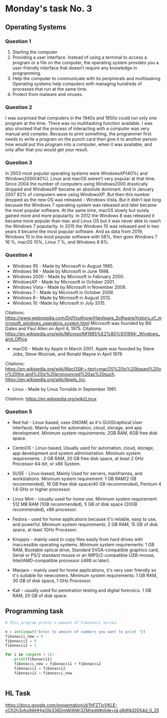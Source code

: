 # Monday's task No. 3
## Operating Systems

### Question 1
1. Starting the computer
1. Providing a user interface. 
Instead of using a terminal to access a program or a file on the computer, the operating system provides you a user-friendly interface that doesn’t require any knowledge in programming.
1. Help the computer to communicate with its peripherals and multitasking. Operating systems help computers with managing hundreds of processes that run at the same time.
1. Protect from malware and viruses.

### Question 2

I was surprised that computers in the 1940s and 1950s could run only one program at the time. There was no multitasking function available. 
I was also shocked that the process of interacting with a computer was very manual and complex. Because to print something, the programmer first needs to write a program on the punch card then give it to another person how would put this program into a computer, when it was available, and only after that you would get your result.

 
### Question 3

In 2003 most popular operating systems were WindowsXP(40%) and Windows2000(40%). Linux and macOS weren’t very popular at that time.
Since 2004 the number of computers using Windows2000 drastically dropped and  WindowsXP became an absolute dominant. And in January 2007 82% of computers were using WindowsXP. But then this number dropped as the new OS was released - Windows Vista. But it didn’t last long because the Windows 7 operating system was released and later became the most popular software. At the same time, macOS slowly but surely gained more and more popularity. 
In 2012 the Windows 8 was released it became more popular than mac and Linux OS but it was never able to reach the Windows 7 popularity. 
In 2015 the Windows 10 was released and in two years it became the most popular software.
And as data from 2019, Windows 10 in the most popular software with 58%, then goes Windows 7 16 %, macOS 10%, Linux 7 %, and Windows 8 6%.
 
### Question 4

* Windows 95 - Made by Microsoft in August 1985.
* Windows 98 - Made by Microsoft in June 1998.
* Windows 2000 - Made by Microsoft in February 2000.
* WindowsXP - Made by Microsoft in October 2001.
* Windows Vista - Made by Microsoft in November 2006.
* Windows 7 - Made by Microsoft in October 2009.
* Windows 8 - Made by Microsoft in August 2012.
* Windows 10 -Made by Microsoft in July 2015.

Citations: https://www.webopedia.com/DidYouKnow/Hardware_Software/history_of_microsoft_windows_operating_system.html
Microsoft was founded by Bill Gates and Paul Allen on April 4, 1975. 
Citations:
https://en.wikipedia.org/wiki/Microsoft#1985%E2%80%931994:_Windows_and_Office

* macOS - Made by Apple in March 2001.
Apple was founded by Steve Jobs, Steve Wozniak, and Ronald Wayne in April 1976

Citations: 
https://en.wikipedia.org/wiki/MacOS#:~:text=macOS%20is%20based%20on%20the,and%20is%20pronounced%20as%20such.
https://en.wikipedia.org/wiki/Apple_Inc.

* Linux - Made by Linus Torvalds in September 1991. 

Citations: 
https://en.wikipedia.org/wiki/Linux

### Question 5
* Red hat - Linux-based, uses GNOME as it's GUI(Graphical User Interface). Mainly used for automation, cloud, storage, and app development. Minimum system requirements: 2GB RAM, 6GB free disk space. 

* CentoOS - Linux-based, Usually used for automation, cloud, storage, app development and system administration. Minimum system requirements :
2 GB RAM, 20 GB free disk space, at least 2 GHz Processor 64-bit, or x86 System.

* SUSE - Linux-based, Mainly Used for servers, mainframes, and workstations. Minimum system requirement: 1 GB RAM(2 GB recommended), 16 GB free disk space(40 GB recommended), Pentium 4 1.6 GHz or higher processor.

* Linux Mint - Usually used for home use. Minimum system requirement: 512 MB RAM (1GB recommended), 5 GB of disk space (20GB recommended), x86 processor.

* Fedora - used for home applications because it's reliable, easy to use, and powerful. Minimum system requirements: 2 GB RAM, 15 GB of disk space, at least 1GHz Processor.

* Knoppix - mainly used to copy files easily from hard drives with inaccessible operating systems. Minimum system requirements:  1 GB RAM, Bootable optical drive, Standard SVGA-compatible graphics card, Serial or PS/2 standard mouse or an IMPS/2-compatible USB-mouse, Intel/AMD-compatible processor (i486 or later).

* Manjaro - mainly used for home applications, it's very user friendly so it's suitable for newcomers. Minimum system requirements: 1 GB RAM, 30 GB of disk space, 1 GHz Processor.

* Kali - usually used for penetration testing and digital forensics.  1 GB RAM, 20 GB of disk space.

## Programming task
```.py
# This program prints n amount of Fibonacci series

n = int(input("Enter to amount of numbers you want to print "))
fibonacci_new = 0
fibonacci1 = 0
fibonacci2 = 1

for i in range(n + 1):
    print(fibonacci1)
    fibonacci_new = fibonacci1 + fibonacci2
    fibonacci1 = fibonacci2
    fibonacci2 = fibonacci_new
    
```
## HL Task
https://docs.google.com/presentation/d/1hFZTjcVKLE-vCfi2h3vho9AHHjsOIk336DmWlANh3ZM/edit#slide=id.g9df4d2054d_0_25
